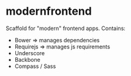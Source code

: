 modernfrontend
==============

Scaffold for "modern" frontend apps. Contains:

- Bower => manages dependencies 
- Requirejs => manages js requirements
- Underscore
- Backbone
- Compass / Sass

